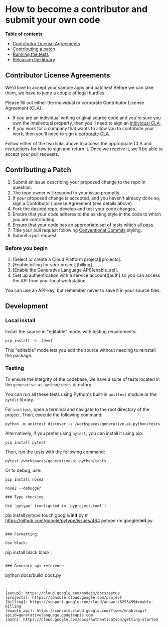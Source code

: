 # How to become a contributor and submit your own code

**Table of contents**

* [Contributor License Agreements](#contributor-license-agreements)
* [Contributing a patch](#contributing-a-patch)
* [Running the tests](#running-the-tests)
* [Releasing the library](#releasing-the-library)

## Contributor License Agreements

We'd love to accept your sample apps and patches! Before we can take them, we
have to jump a couple of legal hurdles.

Please fill out either the individual or corporate Contributor License Agreement
(CLA).

  * If you are an individual writing original source code and you're sure you
    own the intellectual property, then you'll need to sign an [individual CLA](https://developers.google.com/open-source/cla/individual).
  * If you work for a company that wants to allow you to contribute your work,
    then you'll need to sign a [corporate CLA](https://developers.google.com/open-source/cla/corporate).

Follow either of the two links above to access the appropriate CLA and
instructions for how to sign and return it. Once we receive it, we'll be able to
accept your pull requests.

## Contributing a Patch

1.  Submit an issue describing your proposed change to the repo in question.
1.  The repo owner will respond to your issue promptly.
1.  If your proposed change is accepted, and you haven't already done so, sign a
    Contributor License Agreement (see details above).
1.  Fork the desired repo, develop and test your code changes.
1.  Ensure that your code adheres to the existing style in the code to which
    you are contributing.
1.  Ensure that your code has an appropriate set of tests which all pass.
1.  Title your pull request following [Conventional Commits](https://www.conventionalcommits.org/) styling.
1.  Submit a pull request.

### Before you begin

1.  [Select or create a Cloud Platform project][projects].
1.  [Enable billing for your project][billing]. 
1.  [Enable the Generative Language API][enable_api]. 
1.  [Set up authentication with a service account][auth] so you can access the
    API from your local workstation.

You can use an API-key, but remember never to save it in your source files.


## Development

### Local install

Install the source in "editable" mode, with testing requirements:

```
pip install -e .[dev]
```

This "editable" mode lets you edit the source without needing to reinstall the package.

### Testing

To ensure the integrity of the codebase, we have a suite of tests located in the `generative-ai-python/tests` directory. 

You can run all these tests using Python's built-in `unittest` module or the `pytest` library. 

For `unittest`, open a terminal and navigate to the root directory of the project. Then, execute the following command:

```
python -m unittest discover -s /workspaces/generative-ai-python/tests
```

Alternatively, if you prefer using `pytest`, you can install it using pip:

```
pip install pytest
```

Then, run the tests with the following command:

```
pytest /workspaces/generative-ai-python/tests
```


Or to debug, use:

```commandline
pip install nose2

nose2 --debugger

### Type checking 

Use `pytype` (configured in `pyproject.toml`)

```
pip install pytype
touch google/__init__.py   #  https://github.com/google/pytype/issues/464
pytype
rm google/__init__.py
```

### Formatting:

Use black:

```
pip install black 
black .
```

### Generate api reference

```
python docs/build_docs.py
```


[setup]: https://cloud.google.com/nodejs/docs/setup
[projects]: https://console.cloud.google.com/project
[billing]: https://support.google.com/cloud/answer/6293499#enable-billing
[enable_api]: https://console.cloud.google.com/flows/enableapi?apiid=generativelanguage.googleapis.com
[auth]: https://cloud.google.com/docs/authentication/getting-started
